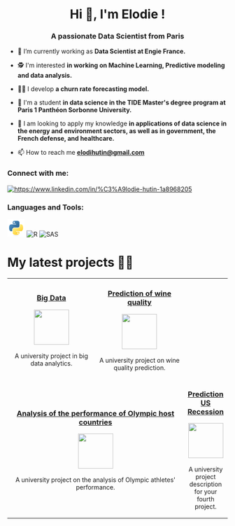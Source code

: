 <h1 align="center">Hi 👋, I'm Elodie !</h1>
<h3 align="center">A passionate Data Scientist from Paris</h3>

- 🔋 I’m currently working as **Data Scientist at Engie France.**

- 🕵️ I'm interested **in working on Machine Learning, Predictive modeling and data analysis.**

- 👨‍💻 I develop **a churn rate forecasting model.**

- 🌱 I'm a student **in data science in the TIDE Master's degree program at Paris 1 Panthéon Sorbonne University.**

- 🏩 I am looking to apply my knowledge **in applications of data science in the energy and environment sectors, as well as in government, the French defense, and healthcare.**

- 📫 How to reach me **elodihutin@gmail.com**

<h3 align="left">Connect with me:</h3>
<p align="left">
<a href="https://linkedin.com/in/élodie-hutin-1a8968205" target="blank"><img align="center" src="https://raw.githubusercontent.com/rahuldkjain/github-profile-readme-generator/master/src/images/icons/Social/linked-in-alt.svg" alt="https://www.linkedin.com/in/%C3%A9lodie-hutin-1a8968205" height="30" width="40" /></a>
  
</p>


### Languages and Tools:



<p align="left">
    <img src="https://raw.githubusercontent.com/devicons/devicon/master/icons/python/python-original.svg" alt="Python" width="40" height="40">
    <img src="https://upload.wikimedia.org/wikipedia/commons/1/1b/R_logo.svg" alt="R" width="40" height="40"/>
    <img src="https://upload.wikimedia.org/wikipedia/commons/1/10/SAS_logo_horiz.svg" alt="SAS" width="40" height="40"/>
  </a>
</p>


<!-- Projects -->
<h1 align="left">My latest projects 👨‍💻</h1>
<div align="left">
  <table>
    <tr>
      <!-- Premier projet -->
      <td width="40%">
        <h3 align="center">
          <a href="https://github.com/ElodieHutin/Big_Data" target="_blank" rel="noreferrer"> Big Data </a>
        </h3>
        <p align="center">
          <a href="https://github.com/ElodieHutin/Big_Data" target="_blank" rel="noreferrer">
            <img src="https://upload.wikimedia.org/wikipedia/commons/f/f3/Apache_Spark_logo.svg" width="80" height="80">
          </a>
        </p>
        <p align="center">
          A university project in big data analytics.
        </p>
      </td>
      <!-- Deuxième projet -->
      <td width="40%">
        <h3 align="center">
          <a href="https://github.com/ElodieHutin/Prediction_qualite_vin" target="_blank" rel="noreferrer"> Prediction of wine quality </a>
        </h3>
        <p align="center">
          <a href="https://github.com/ElodieHutin/Prediction_qualite_vin" target="_blank" rel="noreferrer">
            <img src="https://upload.wikimedia.org/wikipedia/commons/6/64/A_bottle_and_glass_of_wine.svg" width="80" height="80">
          </a>
        </p>
        <p align="center">
          A university project on wine quality prediction.
        </p>
      </td>
    </tr>
    <tr>
      <!-- Troisième projet -->
      <td colspan="2" align="center">
        <h3 align="center">
          <a href="https://github.com/ElodieHutin/Olympics_Game_Analysis" target="_blank" rel="noreferrer"> Analysis of the performance of Olympic host countries </a>
        </h3>
        <p align="center">
          <a href="https://github.com/ElodieHutin/Olympics_Game_Analysis" target="_blank" rel="noreferrer">
            <img src="https://upload.wikimedia.org/wikipedia/commons/a/a7/Olympic_flag.svg" width="80" height="80">
          </a>
        </p>
        <p align="center">
          A university project on the analysis 
          of Olympic athletes' performance.
        </p>
<!-- Quatrième projet -->
      <td width="40%">
        <h3 align="center">
          <a href="https://github.com/ElodieHutin/Predicting_US_recessions" target="_blank" rel="noreferrer"> Prediction US Recession </a>
        </h3>
        <p align="center">
          <a href="https://github.com/ElodieHutin/Predicting_US_recessions
 target="_blank" rel="noreferrer">
            <img src="https://upload.wikimedia.org/wikipedia/commons/6/65/Logo-crise.svg" width="80" height="80">
          </a>
        </p>
        <p align="center">
          A university project description for your fourth project.
        </p>
      </td>
    </tr>
  </table>
</div>



                       
